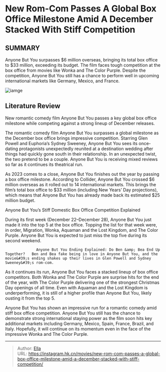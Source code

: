 # New Rom-Com Passes A Global Box Office Milestone Amid A December Stacked With Stiff Competition


## SUMMARY 



  Anyone But You surpasses $6 million overseas, bringing its total box office to $33 million, exceeding its budget.   The film faces tough competition at the box office from movies like Wonka and The Color Purple.   Despite the competition, Anyone But You still has a chance to perform well in upcoming international markets like Germany, Mexico, and France.  

![iamge](https://static1.srcdn.com/wordpress/wp-content/uploads/2023/10/glen-powell-sydney-sweeney-anyone-but-you-1.jpg)

## Literature Review

New romantic comedy film Anyone But You passes a key global box office milestone while competing against a strong lineup of December releases.




The romantic comedy film Anyone But You surpasses a global milestone as the December box office brings impressive competition. Starring Glen Powell and Euphoria’s Sydney Sweeney, Anyone But You sees its once-dating protagonists unexpectedly reunited at a destination wedding after things had quickly gone south in their relationship. In an unexpected twist, the two pretend to be a couple. Anyone But You is receiving mixed reviews so far as it continues its theatrical run.




As 2023 comes to a close, Anyone But You finishes out the year by passing a box office milestone. According to Collider, Anyone But You crossed $6 million overseas as it rolled out to 14 international markets. This brings the film’s total box office to $33 million (including New Years’ Day projections), which means that Anyone But You has already made back its estimated $25 million budget.


 Anyone But You’s Stiff Domestic Box Office Competition Explained 
         

During its first week (December 22–December 28), Anyone But You just made it into the top 5 at the box office. Topping the list for that week were, in order, Migration, Wonka, Aquaman and the Lost Kingdom, and The Color Purple. Anyone But You is expected to just miss the top five during its second weekend.

                  Anyone But You Ending Explained: Do Ben &amp; Bea End Up Together?   Ben and Bea fake being in love in Anyone But You, and the movie&#39;s ending shakes up their lives in Glen Powell and Sydney Sweeney&#39;s rom-com.   




As it continues its run, Anyone But You faces a stacked lineup of box office competitors. Both Wonka and The Color Purple are surprise hits for the end of the year, with The Color Purple delivering one of the strongest Christmas Day openings of all time. Even with Aquaman and the Lost Kingdom is underperforming, it is still of a higher profile than Anyone But You, likely ousting it from the top 5.

Anyone But You has shown an impressive run for a romantic comedy amid stiff box office competition. Anyone But You still has the chance to demonstrate strong international staying power as the film soon hits key additional markets including Germany, Mexico, Spain, France, Brazil, and Italy. Hopefully, it will continue on its momentum even in the face of the impressive Wonka and The Color Purple.



---

> Author: [Ella](https://instagram.hk.cn/)  
> URL: https://instagram.hk.cn/movies/new-rom-com-passes-a-global-box-office-milestone-amid-a-december-stacked-with-stiff-competition/  

